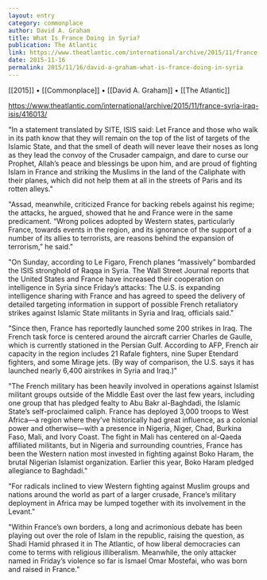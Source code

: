```yaml
---
layout: entry
category: commonplace
author: David A. Graham
title: What Is France Doing in Syria?
publication: The Atlantic
link: https://www.theatlantic.com/international/archive/2015/11/france-syria-iraq-isis/416013/
date: 2015-11-16
permalink: 2015/11/16/david-a-graham-what-is-france-doing-in-syria
---
```


[[2015]] • [[Commonplace]] • [[David A. Graham]] • [[The Atlantic]]

https://www.theatlantic.com/international/archive/2015/11/france-syria-iraq-isis/416013/

"In a statement translated by SITE, ISIS said: Let France and those who walk in its path know that they will remain on the top of the list of targets of the Islamic State, and that the smell of death will never leave their noses as long as they lead the convoy of the Crusader campaign, and dare to curse our Prophet, Allah’s peace and blessings be upon him, and are proud of fighting Islam in France and striking the Muslims in the land of the Caliphate with their planes, which did not help them at all in the streets of Paris and its rotten alleys."

"Assad, meanwhile, criticized France for backing rebels against his regime; the attacks, he argued, showed that he and France were in the same predicament. “Wrong polices adopted by Western states, particularly France, towards events in the region, and its ignorance of the support of a number of its allies to terrorists, are reasons behind the expansion of terrorism,” he said."
 
"On Sunday, according to Le Figaro, French planes “massively” bombarded the ISIS stronghold of Raqqa in Syria. The Wall Street Journal reports that the United States and France have increased their cooperation on intelligence in Syria since Friday’s attacks: The U.S. is expanding intelligence sharing with France and has agreed to speed the delivery of detailed targeting information in support of possible French retaliatory strikes against Islamic State militants in Syria and Iraq, officials said."

"Since then, France has reportedly launched some 200 strikes in Iraq. The French task force is centered around the aircraft carrier Charles de Gaulle, which is currently stationed in the Persian Gulf. According to AFP, French air capacity in the region includes 21 Rafale fighters, nine Super Etendard fighters, and some Mirage jets. (By way of comparison, the U.S. says it has launched nearly 6,400 airstrikes in Syria and Iraq.)"

"The French military has been heavily involved in operations against Islamist militant groups outside of the Middle East over the last few years, including one group that has pledged fealty to Abu Bakr al-Baghdadi, the Islamic State’s self-proclaimed caliph. France has deployed 3,000 troops to West Africa—a region where they’ve historically had great influence, as a colonial power and otherwise—with a presence in Nigeria, Niger, Chad, Burkina Faso, Mali, and Ivory Coast. The fight in Mali has centered on al-Qaeda affiliated militants, but in Nigeria and surrounding countries, France has been the Western nation most invested in fighting against Boko Haram, the brutal Nigerian Islamist organization. Earlier this year, Boko Haram pledged allegiance to Baghdadi."

"For radicals inclined to view Western fighting against Muslim groups and nations around the world as part of a larger crusade, France’s military deployment in Africa may be lumped together with its involvement in the Levant."

"Within France’s own borders, a long and acrimonious debate has been playing out over the role of Islam in the republic, raising the question, as Shadi Hamid phrased it in The Atlantic, of how liberal democracies can come to terms with religious illiberalism. Meanwhile, the only attacker named in Friday’s violence so far is Ismael Omar Mostefai, who was born and raised in France."
